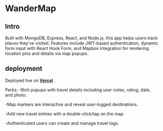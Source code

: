 # WanderMap

## Intro

Built with MongoDB, Express, React, and Node.js, this app helps users track places they’ve visited. Features include JWT-based authentication, dynamic form input with React Hook Form, and Mapbox integration for rendering location pins and details via map popups.
## deployment

Deployed live on **[Vercel](https://travel-log-mern.vercel.app/)** .

Perks:
-Rich popups with travel details including user notes, rating, date, and photo.

-Map markers are interactive and reveal user-logged destinations.

-Add new travel entries with a double-click/tap on the map.

-Authenticated users can create and manage travel logs.

